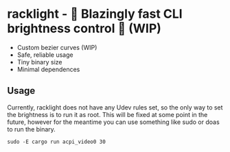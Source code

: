 # racklight - 🚀 Blazingly fast CLI brightness control 🚀 (WIP)
- Custom bezier curves (WIP)
- Safe, reliable usage
- Tiny binary size
- Minimal dependences

## Usage
Currently, racklight does not have any Udev rules set, so the only way to set the brightness is to run it as root.
This will be fixed at some point in the future, however for the meantime you can use something like sudo or doas to run the binary.

```
sudo -E cargo run acpi_video0 30
```